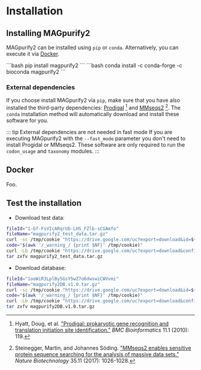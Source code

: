 # Installation

## Installing MAGpurify2

MAGpurify2 can be installed using `pip` or `conda`. Alternatively, you can execute it via [Docker](#docker).

<code-group>
<code-block title="pip" active>
```bash
pip install magpurify2
```
</code-block>

<code-block title="conda">
```bash
conda install -c conda-forge -c bioconda magpurify2
```
</code-block>
</code-group>

### External dependencies

If you choose install MAGpurify2 via `pip`, make sure that you have also installed the third-party dependencies: [Prodigal](https://github.com/hyattpd/Prodigal) [^1] and [MMseqs2](https://github.com/soedinglab/MMseqs2) [^2]. The `conda` installation method will automatically download and install these software for you.

::: tip External dependencies are not needed in fast mode
If you are executing MAGpurify2 with the `--fast_mode` parameter you don't need to install Progidal or MMseqs2. These software are only required to run the `codon_usage` and `taxonomy` modules.
:::

## Docker

Foo.

## Test the installation

- Download test data:

```bash
fileId="1-Gf-FsVIcARqrUb-LHS_FZlb-sCGAmfo"
fileName="magpurify2_test_data.tar.gz"
curl -sc /tmp/cookie "https://drive.google.com/uc?export=download&id=${fileId}" > /dev/null
code="$(awk '/_warning_/ {print $NF}' /tmp/cookie)"
curl -Lb /tmp/cookie "https://drive.google.com/uc?export=download&confirm=${code}&id=${fileId}" -o ${fileName}
tar zxfv magpurify2_test_data.tar.gz
```

- Download database:

```bash
fileId="1ooWiR3LplBy5GsY5wZ7o6dwswiCWVvmi"
fileName="magpurify2DB.v1.0.tar.gz"
curl -sc /tmp/cookie "https://drive.google.com/uc?export=download&id=${fileId}" > /dev/null
code="$(awk '/_warning_/ {print $NF}' /tmp/cookie)"
curl -Lb /tmp/cookie "https://drive.google.com/uc?export=download&confirm=${code}&id=${fileId}" -o ${fileName}
tar zxfv magpurify2DB.v1.0.tar.gz
```

[^1]: Hyatt, Doug, et al. ["Prodigal: prokaryotic gene recognition and translation initiation site identification."](https://pubmed.ncbi.nlm.nih.gov/20211023/) *BMC Bioinformatics* 11.1 (2010): 119.

[^2]: Steinegger, Martin, and Johannes Söding. ["MMseqs2 enables sensitive protein sequence searching for the analysis of massive data sets."](https://pubmed.ncbi.nlm.nih.gov/29035372/) *Nature Biotechnology* 35.11 (2017): 1026-1028.